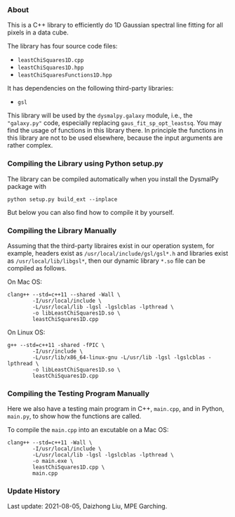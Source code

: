 ### About

This is a C++ library to efficiently do 1D Gaussian spectral line fitting for all pixels in a data cube. 

The library has four source code files: 

- `leastChiSquares1D.cpp` 
- `leastChiSquares1D.hpp`
- `leastChiSquaresFunctions1D.hpp`

It has dependencies on the following third-party libraries:

- `gsl`

This library will be used by the `dysmalpy.galaxy` module, i.e., the `"galaxy.py"` code, especially replacing `gaus_fit_sp_opt_leastsq`. You may find the usage of functions in this library there. In principle the functions in this library are not to be used elsewhere, because the input arguments are rather complex. 


### Compiling the Library using Python setup.py

The library can be compiled automatically when you install the DysmalPy package with 

```
python setup.py build_ext --inplace
```

But below you can also find how to compile it by yourself.


### Compiling the Library Manually

Assuming that the third-party libraires exist in our operation system, for example, headers exist as `/usr/local/include/gsl/gsl*.h` and libraries exist as `/usr/local/lib/libgsl*`, then our dynamic library `*.so` file can be compiled as follows. 

On Mac OS:

```
clang++ --std=c++11 --shared -Wall \
        -I/usr/local/include \
        -L/usr/local/lib -lgsl -lgslcblas -lpthread \
        -o libLeastChiSquares1D.so \
        leastChiSquares1D.cpp
```


On Linux OS:

```
g++ --std=c++11 -shared -fPIC \
        -I/usr/include \
        -L/usr/lib/x86_64-linux-gnu -L/usr/lib -lgsl -lgslcblas -lpthread \
        -o libLeastChiSquares1D.so \
        leastChiSquares1D.cpp
```


### Compiling the Testing Program Manually

Here we also have a testing main program in C++, `main.cpp`, and in Python, `main.py`, to show how the functions are called. 

To compile the `main.cpp` into an excutable on a Mac OS:

```
clang++ --std=c++11 -Wall \
        -I/usr/local/include \
        -L/usr/local/lib -lgsl -lgslcblas -lpthread \
        -o main.exe \
        leastChiSquares1D.cpp \
        main.cpp
```


### Update History

Last update: 2021-08-05, Daizhong Liu, MPE Garching. 

